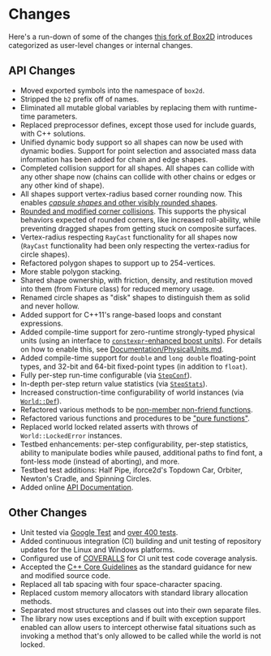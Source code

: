 # Changes

Here's a run-down of some of the changes
[this fork of Box2D](https://github.com/louis-langholtz/Box2D) introduces categorized
as user-level changes or internal changes.

## API Changes

- Moved exported symbols into the namespace of `box2d`.
- Stripped the `b2` prefix off of names.
- Eliminated all mutable global variables by replacing them with runtime-time parameters.
- Replaced preprocessor defines, except those used for include guards, with C++ solutions.
- Unified dynamic body support so all shapes can now be used with dynamic bodies.
  Support for point selection and associated mass data information has been added for
  chain and edge shapes.
- Completed collision support for all shapes.
  All shapes can collide with any other shape now (chains can collide with other
  chains or edges or any other kind of shape).
- All shapes support vertex-radius based corner rounding now. This enables
  [*capsule shapes* and other visibly rounded shapes](https://github.com/louis-langholtz/Box2D/blob/dev/Documentation/images/RoundedCornerShapes.png).
- [Rounded and modified corner collisions](https://github.com/louis-langholtz/Box2D/blob/dev/Documentation/CollisionHandlng.md).
  This supports the physical behaviors expected of rounded corners, like
  increased roll-ability, while preventing dragged shapes from getting stuck
  on composite surfaces.
- Vertex-radius respecting `RayCast` functionality for all shapes now
  (`RayCast` functionality had been only respecting the vertex-radius for
  circle shapes).
- Refactored polygon shapes to support up to 254-vertices.
- More stable polygon stacking.
- Shared shape ownership, with friction, density, and restitution moved into
  them (from Fixture class) for reduced memory usage.
- Renamed circle shapes as "disk" shapes to distinguish them as solid and never hollow.
- Added support for C++11's range-based loops and constant expressions.
- Added compile-time support for zero-runtime strongly-typed physical units (using an
  interface to [`constexpr`-enhanced boost units](https://github.com/louis-langholtz/units)).
  For details on how to enable this, see
  [Documentation/PhysicalUnits.md](https://github.com/louis-langholtz/Box2D/blob/dev/Documentation/PhysicalUnits.md).
- Added compile-time support for `double` and `long double` floating-point types, and
  32-bit and 64-bit fixed-point types (in addition to `float`).
- Fully per-step run-time configurable (via
  [`StepConf`](https://github.com/louis-langholtz/Box2D/blob/dev/Box2D/Dynamics/StepConf.hpp)).
- In-depth per-step return value statistics (via
  [`StepStats`](https://github.com/louis-langholtz/Box2D/blob/dev/Box2D/Dynamics/StepStats.hpp)).
- Increased construction-time configurability of world instances (via
  [`World::Def`](https://github.com/louis-langholtz/Box2D/blob/dev/Box2D/Dynamics/World.hpp#L107)).
- Refactored various methods to be
  [non-member non-friend functions](http://www.drdobbs.com/cpp/how-non-member-functions-improve-encapsu/184401197).
- Refactored various functions and procedures to be
  ["pure functions"](https://en.wikipedia.org/wiki/Pure_function).
- Replaced world locked related asserts with throws of `World::LockedError`
  instances.
- Testbed enhancements: per-step configurability, per-step statistics, ability
  to manipulate bodies while paused, additional paths to find font, a font-less
  mode (instead of aborting), and more.
- Testbed test additions: Half Pipe, iforce2d's Topdown Car, Orbiter, Newton's
  Cradle, and Spinning Circles.
- Added online [API Documentation](http://louis-langholtz.github.io/Box2D/API/index.html).

## Other Changes

- Unit tested via [Google Test](https://github.com/google/googletest/tree/aa148eb2b7f70ede0eb10de34b6254826bfb34f4)
  and [over 400 tests](https://github.com/louis-langholtz/Box2D/tree/dev/UnitTests).
- Added continuous integration (CI) building and unit testing of repository updates
  for the Linux and Windows platforms.
- Configured use of [COVERALLS](https://coveralls.io/github/louis-langholtz/Box2D?branch=dev)
  for CI unit test code coverage analysis.
- Accepted the [C++ Core Guidelines](https://github.com/isocpp/CppCoreGuidelines/blob/master/CppCoreGuidelines.md)
  as the standard guidance for new and modified source code.
- Replaced all tab spacing with four space-character spacing.
- Replaced custom memory allocators with standard library allocation methods.
- Separated most structures and classes out into their own separate files.
- The library now uses exceptions and if built with exception support enabled can allow users
  to intercept otherwise fatal situations such as invoking a method that's only allowed to be
  called while the world is not locked.
